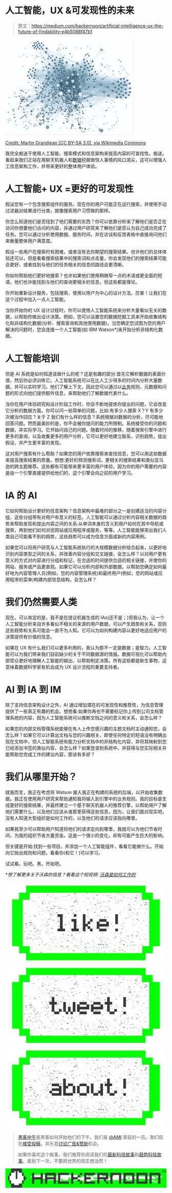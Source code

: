 # 人工智能，UX &可发现性的未来

> 原文：<https://medium.com/hackernoon/artificial-intelligence-ux-the-future-of-findability-e4b5088f47b1>

![](img/d967a227444d35dfe2445fb19c290c50.png)

[Credit: Martin Grandjean [CC BY-SA 3.0], via Wikimedia Commons](https://commons.wikimedia.org/wiki/File%3ASocial_Network_Analysis_Visualization.png)

我完全痴迷于使用人工智能、搜索模式和信息架构来提高内容的可查找性。痴迷。看起来我们正站在用聊天机器人和[数据](https://hackernoon.com/tagged/data)挖掘做惊人事情的风口浪尖，这可以增强人工信息架构工作，并带来更好的整体用户体验。

# 人工智能+ UX =更好的可发现性

假设您有一个包含搜索组件的服务。现在你的用户可能正在运行搜索，并使用手动过滤器对结果进行分类，就像搜索用户习惯做的那样。

你怎么知道他们是否找到了他们需要的东西？你可以依靠分析来了解他们是否正在访问你想要他们访问的内容，并通过用户研究来了解他们是否认为自己成功完成了任务。您可以通过分析使用数据、服务时间，并在访谈和反馈表格中直接询问他们来衡量整体用户满意度。

假设一些用户在搜索时有困难，或者没有去你期望的搜索结果。也许他们的总体体验还可以，但是看看搜索结果中的搜索词和点击量，你会发现他们的搜索结果可能会更好，或者找到与他们的任务相关的信息的路径会更清晰。

你如何帮助他们更好地搜索？也许如果他们使用稍微窄一点的术语或更全面的短语，他们也许能找到与他们的查询更相关的信息。但这些都是理论。

你开始重新设计服务，包括搜索，使用以用户为中心的设计方法。厉害！让我们在这个过程中加入一点人工智能。

当你开始你的 UX 设计过程时，你可以使用人工智能系统来分析大量看似无关的数据，以帮助你做出设计决策。例如，您可以设置您的数据挖掘工具来开始收集结构化和非结构化数据(分析、搜索查询和其他使用数据)。当您确定您试图为您的用户解决的问题时，您会连接一个人工智能(如 IBM Watson*)来开始分析非结构化数据。

# 人工智能培训

但是 AI 系统是如何知道该做什么的呢？这是有趣的部分:首先它解析数据的表面价值，然后你必须训练它。人工智能系统可以在比人工少得多的时间内分析大量数据，并可以实时学习。他们了解上下文，因此您可以通过以[业务](https://hackernoon.com/tagged/business)规则、元数据和问题的形式向他们提供额外信息，来帮助他们了解数据代表什么。

当你在用户体验研究和设计阶段工作时，你会不断地提炼你提出的问题，它会改变它分析的数据方面。你可以问一些简单的问题，比如:有多少人搜索 X？Y 有多少次被当作回应？关于 Z 我们有什么样的信息？系统根据对数据的分析，尽可能地回答问题。然而最美妙的是，你不会被你提问的能力所限制。系统接受你的问题和数据，并实际学习。它开始问自己的问题。随着时间的推移，随着搜索引擎中进行更多的查询，以及收集更多的用户分析，它可以更好地建立联系，识别趋势，提出假设，并产生更丰富的发现。

这对用户搜索有什么帮助？如果您的用户依靠搜索来查找信息，您可以用这些数据来提高搜索结果的质量。想想:更好的预测搜索词，更相关的搜索结果和类似亚马逊的跨主题推荐。这些都有可能带来更丰富的用户体验，因为你的用户需要的内容是由一个引擎直接提供给他们的，这个引擎会向之前的用户学习。

# IA 的 AI

它如何帮助设计更好的信息架构？信息架构中最难的部分之一是创建适当的内容分组，这些分组带有对用户有意义的标签。人工智能可以通过分析内容相关数据的趋势来帮助发现和提出内容之间的关系:从单词本身的含义到用户如何在其中导航或搜索，再到他们如何浏览网站或应用程序或服务，等等。人工智能能够突出我们人类自己可能看不到的趋势，这些趋势可以成为信息方面或新的内容用例。

如果您可以将用户研究与人工智能系统执行的大规模数据分析结合起来，以更好地识别内容类型之间的关系，并改善内容分组和交叉链接，会怎么样？以对用户更有意义的方式对内容进行分组和标记，在合适的时间提供合适的相关链接，并使你的网站、服务或产品更直观。如果它可以分析内部和外部数据，以帮助您确定如何最好地为内容管理人员(例如，您的内容管理系统)和最终用户(例如，您的网站或应用程序的菜单)构建内部信息结构，会怎么样？

# 我们仍然需要人类

现在，可以肯定的是，我不是在提议机器生成的 IAs(还不是；)但我认为，让一个人工智能分析来自许多看似不相关的来源的用户数据，可以产生趋势和关系，否则这些趋势和关系可能会一直不为人知。它可以为如何构建内容以更好地适应用户的决策提供有价值的信息。

如果在 UX 有什么我们可以更多利用的，我认为那不一定是数据；是智力。人工智能可以为我们带来我们目前缺少的关于不同数据源的情报。数据可视化可以帮助内部受众更好地理解人工智能的输出，以帮助制定决策。所有这些都是新生事物，这意味着数据科学家有机会成为 UX 设计流程的重要支持者。

# AI 到 IA 到 IM

除了支持信息架构设计之外，AI 通过增加潜在的可发现性和推荐性，为信息管理提供了一些真正有趣的机会。想想看:如果你再也不需要标记你上传到公司文档管理系统的内容，因为人工智能系统可以推断文档之间的意义和关系，会怎么样？

如果您的内部文档管理系统能够在有人上传您感兴趣的主题文档时主动通知您，会怎么样？如果它可以计算出文档与您的兴趣相关，即使任何特定的短语没有明确出现在文档中，但人工智能系统有能力分析文档中的非结构化内容，并将其映射到您已经添加书签的类似内容，会怎么样？如果登录到系统中，并获得与您实际相关并能帮助您完成工作的建议内容，那该有多好？

# 我们从哪里开始？

就我而言，我正在考虑将 Watson 接入我正在构建的系统的后端，以开始收集数据。我正在使用用户研究来帮助通知我将输入到引擎中的业务规则。我的目标是生成更好的搜索结果，并最终建立一个基于聊天机器人的推荐引擎，以帮助用户了解他们需要什么，以及他们应该从谁那里获得这些信息，因为，让我们面对现实吧，没有人知道大型组织是如何工作的，以及他们的请求应该指向哪里。

如果我至少可以帮助用户知道将他们的请求定向到哪里，我就可以为他们节省时间，为我的组织节省大量资金。这是一个很小的变化，却有可能产生巨大的影响。

但关键是开始:找到一些项目，并添加一个人工智能组件，看看它能做什么。开始向它抛出规则和问题，看看你(和它！)可以学习。

试试看。玩吧。黑。开始吧。

**想了解更多关于沃森的信息？看看这个短视频:* [*沃森是如何工作的*](https://www.youtube.com/watch?v=_Xcmh1LQB9I)

[![](img/50ef4044ecd4e250b5d50f368b775d38.png)](http://bit.ly/HackernoonFB)[![](img/979d9a46439d5aebbdcdca574e21dc81.png)](https://goo.gl/k7XYbx)[![](img/2930ba6bd2c12218fdbbf7e02c8746ff.png)](https://goo.gl/4ofytp)

> [黑客中午](http://bit.ly/Hackernoon)是黑客如何开始他们的下午。我们是 [@AMI](http://bit.ly/atAMIatAMI) 家庭的一员。我们现在[接受投稿](http://bit.ly/hackernoonsubmission)，并乐意[讨论广告&赞助](mailto:partners@amipublications.com)机会。
> 
> 如果你喜欢这个故事，我们推荐你阅读我们的[最新科技故事](http://bit.ly/hackernoonlatestt)和[趋势科技故事](https://hackernoon.com/trending)。直到下一次，不要把世界的现实想当然！

![](img/be0ca55ba73a573dce11effb2ee80d56.png)